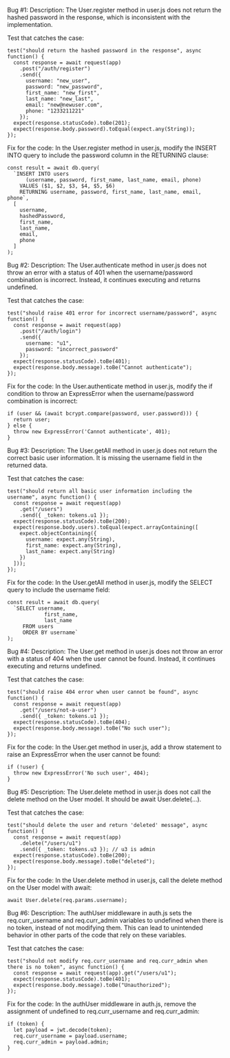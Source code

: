 Bug #1:
Description: The User.register method in user.js does not return the hashed password in the response, which is inconsistent with the implementation.

Test that catches the case:

```
test("should return the hashed password in the response", async function() {
  const response = await request(app)
    .post("/auth/register")
    .send({
      username: "new_user",
      password: "new_password",
      first_name: "new_first",
      last_name: "new_last",
      email: "new@newuser.com",
      phone: "1233211221"
    });
  expect(response.statusCode).toBe(201);
  expect(response.body.password).toEqual(expect.any(String));
});
```

Fix for the code:
In the User.register method in user.js, modify the INSERT INTO query to include the password column in the RETURNING clause:

```
const result = await db.query(
  `INSERT INTO users 
      (username, password, first_name, last_name, email, phone) 
    VALUES ($1, $2, $3, $4, $5, $6) 
    RETURNING username, password, first_name, last_name, email, phone`,
  [
    username,
    hashedPassword,
    first_name,
    last_name,
    email,
    phone
  ]
);
```

Bug #2:
Description: The User.authenticate method in user.js does not throw an error with a status of 401 when the username/password combination is incorrect. Instead, it continues executing and returns undefined.

Test that catches the case:

```
test("should raise 401 error for incorrect username/password", async function() {
  const response = await request(app)
    .post("/auth/login")
    .send({
      username: "u1",
      password: "incorrect_password"
    });
  expect(response.statusCode).toBe(401);
  expect(response.body.message).toBe("Cannot authenticate");
});
```

Fix for the code:
In the User.authenticate method in user.js, modify the if condition to throw an ExpressError when the username/password combination is incorrect:

```
if (user && (await bcrypt.compare(password, user.password))) {
  return user;
} else {
  throw new ExpressError('Cannot authenticate', 401);
}
```

Bug #3:
Description: The User.getAll method in user.js does not return the correct basic user information. It is missing the username field in the returned data.

Test that catches the case:

```
test("should return all basic user information including the username", async function() {
  const response = await request(app)
    .get("/users")
    .send({ _token: tokens.u1 });
  expect(response.statusCode).toBe(200);
  expect(response.body.users).toEqual(expect.arrayContaining([
    expect.objectContaining({
      username: expect.any(String),
      first_name: expect.any(String),
      last_name: expect.any(String)
    })
  ]));
});
```

Fix for the code:
In the User.getAll method in user.js, modify the SELECT query to include the username field:

```
const result = await db.query(
  `SELECT username,
            first_name,
            last_name
     FROM users
     ORDER BY username`
);
```

Bug #4:
Description: The User.get method in user.js does not throw an error with a status of 404 when the user cannot be found. Instead, it continues executing and returns undefined.

Test that catches the case:

```
test("should raise 404 error when user cannot be found", async function() {
  const response = await request(app)
    .get("/users/not-a-user")
    .send({ _token: tokens.u1 });
  expect(response.statusCode).toBe(404);
  expect(response.body.message).toBe("No such user");
});
```

Fix for the code:
In the User.get method in user.js, add a throw statement to raise an ExpressError when the user cannot be found:

```
if (!user) {
  throw new ExpressError('No such user', 404);
}
```

Bug #5:
Description: The User.delete method in user.js does not call the delete method on the User model. It should be await User.delete(...).

Test that catches the case:

```
test("should delete the user and return 'deleted' message", async function() {
  const response = await request(app)
    .delete("/users/u1")
    .send({ _token: tokens.u3 }); // u3 is admin
  expect(response.statusCode).toBe(200);
  expect(response.body.message).toBe("deleted");
});
```

Fix for the code:
In the User.delete method in user.js, call the delete method on the User model with await:

```
await User.delete(req.params.username);
```

Bug #6:
Description: The authUser middleware in auth.js sets the req.curr_username and req.curr_admin variables to undefined when there is no token, instead of not modifying them. This can lead to unintended behavior in other parts of the code that rely on these variables.

Test that catches the case:

```
test("should not modify req.curr_username and req.curr_admin when there is no token", async function() {
  const response = await request(app).get("/users/u1");
  expect(response.statusCode).toBe(401);
  expect(response.body.message).toBe("Unauthorized");
});
```

Fix for the code:
In the authUser middleware in auth.js, remove the assignment of undefined to req.curr_username and req.curr_admin:

```
if (token) {
  let payload = jwt.decode(token);
  req.curr_username = payload.username;
  req.curr_admin = payload.admin;
}
```
